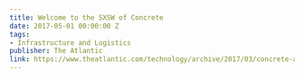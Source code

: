 ```yaml
---
title: Welcome to the SXSW of Concrete
date: 2017-05-01 00:00:00 Z
tags:
- Infrastructure and Logistics
publisher: The Atlantic
link: https://www.theatlantic.com/technology/archive/2017/03/concrete-america/518502/
---
```


